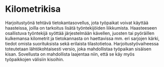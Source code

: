 # Kilometrikisa

Harjoitustyönä tehtävä tietokantasovellus, jota työpaikat voivat käyttää haasteissa, joilla on tarkoitus lisätä työntekijöiden liikkumista. Haasteeseen osallistuva työntekijä syöttää järjestelmään kävellen, juosten tai pyöräillen kulkemansa kilometrit ja tietokannasta on haettavissa mm. eri sarjojen kärki, tiedot omista suorituksista sekä erilaista tilastotietoa. Harjoitustyövaiheessa toteutetaan lähtökohtaisesti versio, joka mahdollistaa työpaikan sisäisen kisan. Sovellusta on mahdollista laajentaa niin, että se käy myös työpaikkojen välisiin kisoihin.
